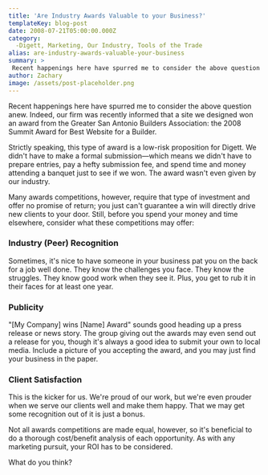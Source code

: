 ```yaml
---
title: 'Are Industry Awards Valuable to your Business?'
templateKey: blog-post
date: 2008-07-21T05:00:00.000Z
category: 
  -Digett, Marketing, Our Industry, Tools of the Trade
alias: are-industry-awards-valuable-your-business
summary: > 
 Recent happenings here have spurred me to consider the above question anew. Indeed, our firm was recently informed that a site we designed won an award from the Greater San Antonio Builders Association: the 2008 Summit Award for Best Website for a Builder. 	Strictly speaking, this type of award is a low-risk proposition for Digett. We didn't have to make a formal submission—which means we didn't have to prepare entries, pay a hefty submission fee, and spend time and money attending a banquet just to see if we won. The award wasn't even given by our industry. 	Many awards competitions, however, require that type of investment and offer no promise of return; you just can't guarantee a win will directly drive new clients to your door. Still, before you spend your money and time elsewhere, consider what these competitions may offer:
author: Zachary
image: /assets/post-placeholder.png
---
```


Recent happenings here have spurred me to consider the above question anew. Indeed, our firm was recently informed that a site we designed won an award from the Greater San Antonio Builders Association: the 2008 Summit Award for Best Website for a Builder.

Strictly speaking, this type of award is a low-risk proposition for Digett. We didn't have to make a formal submission—which means we didn't have to prepare entries, pay a hefty submission fee, and spend time and money attending a banquet just to see if we won. The award wasn't even given by our industry.

Many awards competitions, however, require that type of investment and offer no promise of return; you just can't guarantee a win will directly drive new clients to your door. Still, before you spend your money and time elsewhere, consider what these competitions may offer:

### Industry (Peer) Recognition

Sometimes, it's nice to have someone in your business pat you on the back for a job well done. They know the challenges you face. They know the struggles. They know good work when they see it. Plus, you get to rub it in their faces for at least one year.

### Publicity

"\[My Company\] wins \[Name\] Award" sounds good heading up a press release or news story. The group giving out the awards may even send out a release for you, though it's always a good idea to submit your own to local media. Include a picture of you accepting the award, and you may just find your business in the paper.

### Client Satisfaction

This is the kicker for us. We're proud of our work, but we're even prouder when we serve our clients well and make them happy. That we may get some recognition out of it is just a bonus.

Not all awards competitions are made equal, however, so it's beneficial to do a thorough cost/benefit analysis of each opportunity. As with any marketing pursuit, your ROI has to be considered.

What do you think?